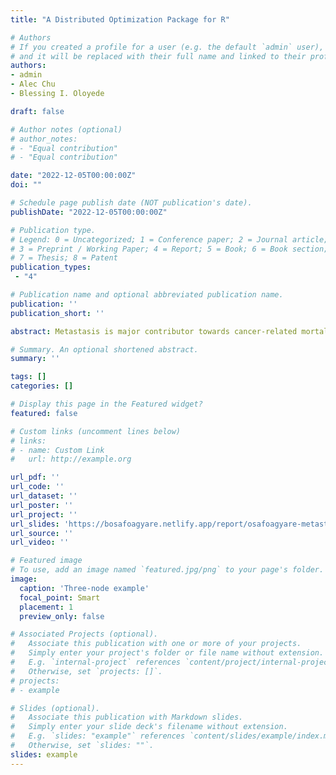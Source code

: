 ```yaml
---
title: "A Distributed Optimization Package for R"

# Authors
# If you created a profile for a user (e.g. the default `admin` user), write the username (folder name) here 
# and it will be replaced with their full name and linked to their profile.
authors:
- admin
- Alec Chu
- Blessing I. Oloyede

draft: false

# Author notes (optional)
# author_notes:
# - "Equal contribution"
# - "Equal contribution"

date: "2022-12-05T00:00:00Z"
doi: ""

# Schedule page publish date (NOT publication's date).
publishDate: "2022-12-05T00:00:00Z"

# Publication type.
# Legend: 0 = Uncategorized; 1 = Conference paper; 2 = Journal article;
# 3 = Preprint / Working Paper; 4 = Report; 5 = Book; 6 = Book section;
# 7 = Thesis; 8 = Patent
publication_types: 
 - "4"

# Publication name and optional abbreviated publication name.
publication: ''
publication_short: ''

abstract: Metastasis is major contributor towards cancer-related mortality and can be difficult to detect during early stages. The ability to identify cancers that may have already metastasized can help increase patient survival. In this study, we utilize publicly available expression profile datasets of cancers from primary sites with or without distal metastasis. We train an elastic net models to predict the origin of primary cancer tissue and whether the primary cancer has metastasized or not. Using the elastic-net for hierarchical classification, we were able to predict the origin tissue at an accuracy of 97% and whether the cancer has already metastasized at an accuracy of 90%. When examining the top influential genes in the model we find that many mitochondrial genes were negatively correlated with metastasis.

# Summary. An optional shortened abstract.
summary: ''

tags: []
categories: []

# Display this page in the Featured widget?
featured: false

# Custom links (uncomment lines below)
# links:
# - name: Custom Link
#   url: http://example.org

url_pdf: ''
url_code: ''
url_dataset: ''
url_poster: ''
url_project: ''
url_slides: 'https://bosafoagyare.netlify.app/report/osafoagyare-metastasis-2022/osafoagyare-metastasis-2022-slide.pdf'
url_source: ''
url_video: ''

# Featured image
# To use, add an image named `featured.jpg/png` to your page's folder. 
image:
  caption: 'Three-node example'
  focal_point: Smart
  placement: 1
  preview_only: false

# Associated Projects (optional).
#   Associate this publication with one or more of your projects.
#   Simply enter your project's folder or file name without extension.
#   E.g. `internal-project` references `content/project/internal-project/index.md`.
#   Otherwise, set `projects: []`.
# projects:
# - example

# Slides (optional).
#   Associate this publication with Markdown slides.
#   Simply enter your slide deck's filename without extension.
#   E.g. `slides: "example"` references `content/slides/example/index.md`.
#   Otherwise, set `slides: ""`.
slides: example
---
```



